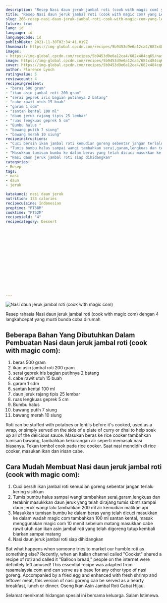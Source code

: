 ```yaml
---
description: "Resep Nasi daun jeruk jambal roti (cook with magic com) yang Lezat"
title: "Resep Nasi daun jeruk jambal roti (cook with magic com) yang Lezat"
slug: 266-resep-nasi-daun-jeruk-jambal-roti-cook-with-magic-com-yang-lezat
future: true
lang: id
language: id
languageCode: id
publishDate: 2021-11-30T02:34:41.019Z 
thumbnail: https://img-global.cpcdn.com/recipes/5b9453d9e6a12ca4/682x484cq65/nasi-daun-jeruk-jambal-roti-cook-with-magic-com-foto-resep-utama.png
images:
- https://img-global.cpcdn.com/recipes/5b9453d9e6a12ca4/682x484cq65/nasi-daun-jeruk-jambal-roti-cook-with-magic-com-foto-resep-utama.png
image: https://img-global.cpcdn.com/recipes/5b9453d9e6a12ca4/682x484cq65/nasi-daun-jeruk-jambal-roti-cook-with-magic-com-foto-resep-utama.png
cover: https://img-global.cpcdn.com/recipes/5b9453d9e6a12ca4/682x484cq65/nasi-daun-jeruk-jambal-roti-cook-with-magic-com-foto-resep-utama.png
author: Florence Lynch
ratingvalue: 5
reviewcount: 4
recipeingredient:
- "beras 500 gram"
- "ikan asin jambal roti 200 gram"
- "serai geprek iris bagian putihnya 2 batang"
- "cabe rawit utuh 15 buah"
- "garam 1 sdm"
- "santan kental 100 ml"
- "daun jeruk rajang tipis 25 lembar"
- "ruas lengkuas geprek 5 cm"
- "Bumbu halus "
- "bawang putih 7 siung"
- "bawang merah 10 siung"
recipeinstructions:
- "Cuci bersih ikan jambal roti kemudian goreng sebentar jangan terlalu kering sisihkan"
- "Tumis bumbu halus sampai wangi tambahkan serai,garam,lengkuas dan terakhir masukkkan daun jeruk yang telah dirajang tumis sbntr sampai daun jeruk wangi lalu tambahkan 200 ml air kemudian matikan api"
- "Masukkan tumisan bumbu ke dalam beras yang telah dicuci masukkan ke dalam wadah magic com tambahkan 100 ml santan kental, masak menggunakan magic com 10 menit sebelum matang masukkan cabe rawit utuh dan ikan asin jambal roti yang telah digoreng tutup kembali biarkan sampai matang"
- "Nasi daun jeruk jambal roti siap dihidangkan"
categories:
- Resep
tags:
- nasi
- daun
- jeruk

katakunci: nasi daun jeruk 
nutrition: 133 calories
recipecuisine: Indonesian
preptime: "PT38M"
cooktime: "PT52M"
recipeyield: "4"
recipecategory: Dessert


     
    
    
    
    
    
    
    
    
    
    
      
    
---
```



![Nasi daun jeruk jambal roti (cook with magic com)](https://img-global.cpcdn.com/recipes/5b9453d9e6a12ca4/682x484cq65/nasi-daun-jeruk-jambal-roti-cook-with-magic-com-foto-resep-utama.png)

Resep rahasia Nasi daun jeruk jambal roti (cook with magic com)    dengan 4 langkahcepat yang musti bunda coba dirumah

<!--inarticleads1-->

## Beberapa Bahan Yang Dibutuhkan Dalam Pembuatan Nasi daun jeruk jambal roti (cook with magic com):

1. beras 500 gram
1. ikan asin jambal roti 200 gram
1. serai geprek iris bagian putihnya 2 batang
1. cabe rawit utuh 15 buah
1. garam 1 sdm
1. santan kental 100 ml
1. daun jeruk rajang tipis 25 lembar
1. ruas lengkuas geprek 5 cm
1. Bumbu halus 
1. bawang putih 7 siung
1. bawang merah 10 siung

Roti can be stuffed with potatoes or lentils before it&#39;s cooked, used as a wrap, or simply served on the side of a plate of curry or dhal to help soak up all of the delicious sauce. Masukan beras ke rice cooker tambahkan tumisan bawang, tambahkan kekurangan air seperti memasak nasi biasanya. Tekan tombol cook pada rice cooker. Saat nasi mendidih di rice cooker, masukan ikan dan irisan cabe. 

<!--inarticleads2-->

## Cara Mudah Membuat Nasi daun jeruk jambal roti (cook with magic com):

1. Cuci bersih ikan jambal roti kemudian goreng sebentar jangan terlalu kering sisihkan
1. Tumis bumbu halus sampai wangi tambahkan serai,garam,lengkuas dan terakhir masukkkan daun jeruk yang telah dirajang tumis sbntr sampai daun jeruk wangi lalu tambahkan 200 ml air kemudian matikan api
1. Masukkan tumisan bumbu ke dalam beras yang telah dicuci masukkan ke dalam wadah magic com tambahkan 100 ml santan kental, masak menggunakan magic com 10 menit sebelum matang masukkan cabe rawit utuh dan ikan asin jambal roti yang telah digoreng tutup kembali biarkan sampai matang
1. Nasi daun jeruk jambal roti siap dihidangkan


But what happens when someone tries to market our humble roti as something else? Recently, when an Italian channel called &#34;Cookist&#34; shared a recipe of roti and called it &#34;Balloon bread,&#34; people on the internet were definitely left amused! This essential recipe was adapted from rasamalaysia.com and can serve as a base for any other type of nasi goreng. Accompanied by a fried egg and enhanced with fresh shrimp and leftover meat, this version of nasi goreng can be served as a hearty breakfast, lunch or dinner. Oseng Ikan Asin Jambal Roti Cabai Hijau. 

Selamat menikmati hidangan spesial ini bersama keluarga. Salam Istimewa.
